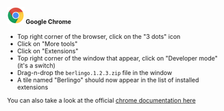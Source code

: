 ﻿‎

#### <img src="./images/chrome.png" style="height: 40px; width: auto;"> Google Chrome

- Top right corner of the browser, click on the "3 dots" icon
- Click on "More tools"
- Click on "Extensions"
- Top right corner of the window that appear, click on "Developer mode" (it's a switch)
- Drag-n-drop the `berlingo.1.2.3.zip` file in the window
- A tile named "Berlingo" should now appear in the list of installed extensions

You can also take a look at the
official [chrome documentation here](https://developer.chrome.com/docs/extensions/get-started/tutorial/hello-world#load-unpacked
)


